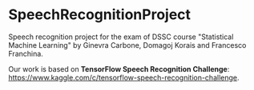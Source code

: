 # SpeechRecognitionProject

Speech recognition project for the exam of DSSC course "Statistical Machine Learning" by Ginevra Carbone, Domagoj Korais and Francesco Franchina.

Our work is based on **TensorFlow Speech Recognition Challenge**: https://www.kaggle.com/c/tensorflow-speech-recognition-challenge.


